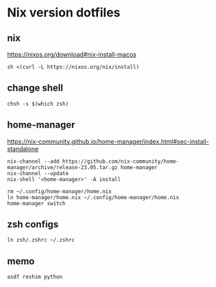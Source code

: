 # Nix version dotfiles

## nix
https://nixos.org/download#nix-install-macos

```
sh <(curl -L https://nixos.org/nix/install)
```
## change shell

```
chsh -s $(which zsh)
```

## home-manager
https://nix-community.github.io/home-manager/index.html#sec-install-standalone

```
nix-channel --add https://github.com/nix-community/home-manager/archive/release-23.05.tar.gz home-manager
nix-channel --update
nix-shell '<home-manager>' -A install
```

```
rm ~/.config/home-manager/home.nix
ln home-manager/home.nix ~/.config/home-manager/home.nix
home-manager switch
```

## zsh configs
```
ln zsh/.zshrc ~/.zshrc
```


## memo
```
asdf reshim python
```


